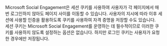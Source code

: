 Microsoft Social Engagement은 세션 쿠키를 사용하여 사용자가 각 페이지에서 매번 로그인하지 않아도 페이지 사이를 이동할 수 있습니다. 사용자의 지시에 따라 이후 세션에 사용할 인증을 활용하도록 쿠키를 사용하여 자격 증명을 저장할 수도 있습니다.   
 세션 쿠키는 Microsoft Social Engagement를 운영하는 데 필수적이므로 이러한 쿠키를 사용하지 않도록 설정하는 옵션은 없습니다. 하지만 로그인 쿠키는 사용자가 요청한 경우에만 저장됩니다.